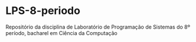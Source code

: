 # LPS-8-periodo
 Repositório da disciplina de Laboratório de Programação de Sistemas do 8º período, bacharel em Ciência da Computação 
